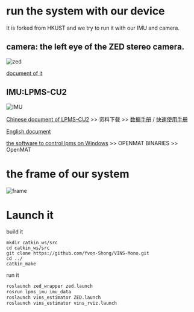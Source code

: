 # run the system with our device

It is forked from HKUST and we try to run it with our IMU and camera.

## camera: the left eye of the ZED stereo camera.
![zed](https://www.stereolabs.com/documentation/overview/getting-started/images/ZED-Camera.png)
 
 [document of it](https://www.stereolabs.com/documentation/overview/positional-tracking/coordinate-frames.html)

## IMU:LPMS-CU2

![IMU](http://www.alubi.cn/wp-content/uploads/2016/08/LpmsCU2_860%C3%97470_20170210.jpg)


[Chinese document of LPMS-CU2](http://www.alubi.cn/lpms-cu2/ ) >> 资料下载 >> [数据手册](http://www.alubi.cn/wp-content/uploads/2016/08/Lpms-CU2Flyer-20170421cn.pdf) / [快速使用手册](http://www.alubi.cn/wp-content/uploads/2016/08/LpmsCU2%E5%BF%AB%E9%80%9F%E4%BD%BF%E7%94%A8%E6%89%8B%E5%86%8C20161013.pdf)

[English document](https://www.lp-research.com/site/wp-content/uploads/2016/10/LpmsCU2QuickStartGuide20161013.pdf)

[the software to control lpms on Windows](https://www.lp-research.com/support/) >> OPENMAT BINARIES >> OpenMAT


# the frame of our system


![frame](http://oljkaeely.bkt.clouddn.com/frame.png)




# Launch it

build it
```
mkdir catkin_ws/src
cd catkin_ws/src
git clone https://github.com/Yvon-Shong/VINS-Mono.git
cd ../
catkin_make
```

run it
```bash
roslaunch zed_wrapper zed.launch
rosrun lpms_imu imu_data
roslaunch vins_estimator ZED.launch
roslaunch vins_estimator vins_rviz.launch
```

